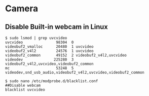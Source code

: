 Camera
======

## Disable Built-in webcam in Linux

    $ sudo lsmod | grep uvcvideo
    uvcvideo               98304  0
    videobuf2_vmalloc      20480  1 uvcvideo
    videobuf2_v4l2         24576  1 uvcvideo
    videobuf2_common       49152  2 videobuf2_v4l2,uvcvideo
    videodev              225280  3 videobuf2_v4l2,uvcvideo,videobuf2_common
    mc                     53248  5 videodev,snd_usb_audio,videobuf2_v4l2,uvcvideo,videobuf2_common

    $ sudo nano /etc/modprobe.d/blacklist.conf
    ##Disable webcam
    blacklist uvcvideo
